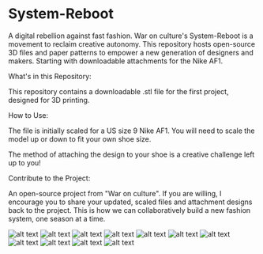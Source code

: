 # System-Reboot
A digital rebellion against fast fashion. War on culture's System-Reboot is a movement to reclaim creative autonomy. This repository hosts open-source 3D files and paper patterns to empower a new generation of designers and makers. Starting with downloadable attachments for the Nike AF1.

What's in this Repository:

This repository contains a downloadable .stl file for the first project, designed for 3D printing.

How to Use:

The file is initially scaled for a US size 9 Nike AF1. You will need to scale the model up or down to fit your own shoe size.

The method of attaching the design to your shoe is a creative challenge left up to you!

Contribute to the Project:

An open-source project from "War on culture". If you are willing, I encourage you to share your updated, scaled files and attachment designs back to the project. This is how we can collaboratively build a new fashion system, one season at a time.

![alt text](images/WOC-50.jpg)
![alt text](images/WOC_1.jpg)
![alt text](images/woc_2.jpg)
![alt text](images/woc_3.jpg)
![alt text](images/woc_4.jpg)
![alt text](images/L9999913.jpg)
![alt text](images/Outfit_1.jpg)
![alt text](images/Outfit_2.jpg)
![alt text](images/Outfit_3.jpg)
![alt text](images/Outfit_4.jpg)
![alt text](images/Outfit_17.jpg)
